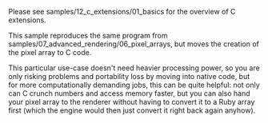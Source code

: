 Please see samples/12_c_extensions/01_basics for the overview of C extensions.

This sample reproduces the same program from
samples/07_advanced_rendering/06_pixel_arrays, but moves the creation of the
pixel array to C code.

This particular use-case doesn't need heavier processing power, so you are
only risking problems and portability loss by moving into native code, but
for more computationally demanding jobs, this can be quite helpful: not only
can C crunch numbers and access memory faster, but you can also hand your
pixel array to the renderer without having to convert it to a Ruby array
first (which the engine would then just convert it right back again anyhow).


